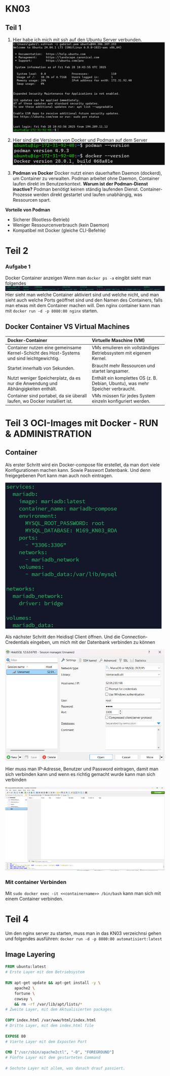 # KN03

## Teil 1

1. Hier habe ich mich mit ssh auf den Ubuntu Server verbunden.
![alt text](../images/kn03-1.png)

2. Hier sind die Versionen von Docker und Podman auf dem Server
![alt text](../images/kn03-2.png)
3. **Podman vs Docker**
Docker nutzt einen dauerhaften Daemon (dockerd), um Container zu verwalten.
Podman arbeitet ohne Daemon, Container laufen direkt im Benutzerkontext.
**Warum ist der Podman-Dienst inactive?**
Podman benötigt keinen ständig laufenden Dienst. Container-Prozesse werden direkt gestartet und laufen unabhängig, was Ressourcen spart.

**Vorteile von Podman**   
   - Sicherer (Rootless-Betrieb)
   - Weniger Ressourcenverbrauch (kein Daemon)
   - Kompatibel mit Docker (gleiche CLI-Befehle)

# Teil 2
### Aufgabe 1
Docker Container anzeigen 
Wenn man ``docker ps -a`` eingibt sieht man folgendes
![alt text](../images/kn03-3.png)
Hier sieht man welche Container aktiviert sind und welche nicht, und man sieht auch welche Ports geöffnet sind und den Namen des Containers, falls man etwas mit dem Container machen will.
Den nginx container kann man mit ``docker run -d -p 8080:80 nginx`` starten.
## **Docker Container VS Virtual Machines**
| Docker-Container| Virtuelle Maschine (VM)|
| :----------------------------------------------------------------------------------------- | :------------------------------------------------------------------------------ |
| Container nutzen eine gemeinsame Kernel-Schicht des Host-Systems und sind leichtgewichtig. | VMs emulieren ein vollständiges Betriebssystem mit eigenem Kernel.              |
| Startet innerhalb von Sekunden.                                                            | Braucht mehr Ressourcen und startet langsamer.                                  |
| Nutzt weniger Speicherplatz, da es nur die Anwendung und Abhängigkeiten enthält.           | Enthält ein komplettes OS (z. B. Debian, Ubuntu), was mehr Speicher verbraucht. |
| Container sind portabel, da sie überall laufen, wo Docker installiert ist.                 | VMs müssen für jedes System einzeln konfiguriert werden.                        |

# Teil 3 OCI-Images mit Docker - RUN & ADMINISTRATION 

## Container
Als erster Schritt wird ein Docker-compose file erstellet, da man dort viele Konfigurationen machen kann. Sowie Passwort Datenbank. Und denn freigegebenen Port kann man auch noch eintragen.

![docker-compose.yml](../images/kn03-6.png)

Als nächster Schritt den Heidisql Client öffnen. Und die Connection-Credentials eingeben, um mich mit der Datenbank verbinden zu können 

![Heidsql Crendetials](../images/kn03-5.png)

Hier muss man IP-Adresse, Benutzer und Password eintragen, damit man sich verbinden kann und wenn es richtig gemacht wurde kann man sich verbinden

![Connection Succesfull](../images/kn03-4.png)

### Mit container Verbinden
Mit ``sudo docker exec -it <<containername>> /bin/bash`` kann man sich mit einem Container verbinden.

# Teil 4
Um den nginx server zu starten, muss man in das KN03 verzeichnsi gehen und folgendes ausführen: ``docker run -d -p 8080:80 automatisiert:latest``

## Image Layering

```Dockerfile
FROM ubuntu:latest
# Erste Layer mit dem Betriebsystem

RUN apt-get update && apt-get install -y \
    apache2 \
    fortune \
    cowsay \
    && rm -rf /var/lib/apt/lists/*
# Zweite Layer, mit dem Aktualisierten packages

COPY index.html /var/www/html/index.html
# Dritte Layer, mit dem index.html file

EXPOSE 80
# Vierte Layer mit dem Exposten Port

CMD ["/usr/sbin/apache2ctl", "-D", "FOREGROUND"]
# Fünfte Layer mit dem gestarteten Command 

# Sechste Layer mit allem, was danach drauf passiert.
```